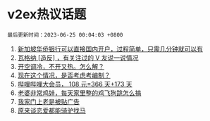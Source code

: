 # v2ex热议话题

`最后更新时间：2023-06-25 00:04:03 +0800`

1. [新加坡华侨银行可以直接国内开户，过程简单，只需几分钟就可以有](https://www.v2ex.com/t/951126)
1. [瓦格纳 [造反] ，有关注过的 V 友说一说情况](https://www.v2ex.com/t/951276)
1. [开空调冷，不开又热。怎么解？](https://www.v2ex.com/t/951231)
1. [现在这个情况，是否考虑考编制？](https://www.v2ex.com/t/951172)
1. [哔哩哔哩大会员， 108 元=366 天+173 天](https://www.v2ex.com/t/951140)
1. [老婆非常鸡娃，每天家里整的鸡飞狗跳怎么搞](https://www.v2ex.com/t/951211)
1. [我家门上老是被贴广告](https://www.v2ex.com/t/951137)
1. [原来谈恋爱都能骑驴找马](https://www.v2ex.com/t/951136)

